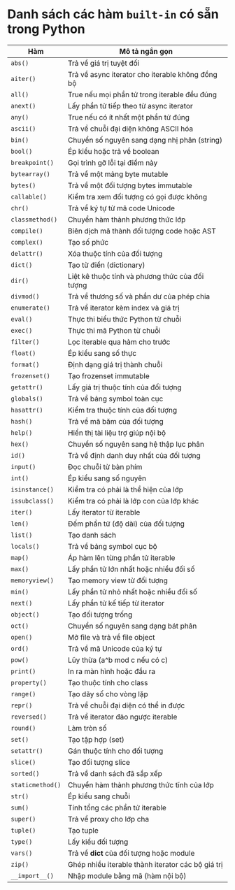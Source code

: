 # Danh sách các hàm `built-in` có sẵn trong Python

| Hàm              | Mô tả ngắn gọn                                      |
|------------------|------------------------------------------------------|
| `abs()`          | Trả về giá trị tuyệt đối                           |
| `aiter()`        | Trả về async iterator cho iterable không đồng bộ    |
| `all()`          | True nếu mọi phần tử trong iterable đều đúng        |
| `anext()`        | Lấy phần tử tiếp theo từ async iterator             |
| `any()`          | True nếu có ít nhất một phần tử đúng                |
| `ascii()`        | Trả về chuỗi đại diện không ASCII hóa               |
| `bin()`          | Chuyển số nguyên sang dạng nhị phân (string)        |
| `bool()`         | Ép kiểu hoặc trả về boolean                         |
| `breakpoint()`   | Gọi trình gỡ lỗi tại điểm này                       |
| `bytearray()`    | Trả về một mảng byte mutable                        |
| `bytes()`        | Trả về một đối tượng bytes immutable                |
| `callable()`     | Kiểm tra xem đối tượng có gọi được không           |
| `chr()`          | Trả về ký tự từ mã code Unicode                    |
| `classmethod()`  | Chuyển hàm thành phương thức lớp                   |
| `compile()`      | Biên dịch mã thành đối tượng code hoặc AST          |
| `complex()`      | Tạo số phức                                         |
| `delattr()`      | Xóa thuộc tính của đối tượng                        |
| `dict()`         | Tạo từ điển (dictionary)                            |
| `dir()`          | Liệt kê thuộc tính và phương thức của đối tượng     |
| `divmod()`       | Trả về thương số và phần dư của phép chia          |
| `enumerate()`    | Trả về iterator kèm index và giá trị                |
| `eval()`         | Thực thi biểu thức Python từ chuỗi                   |
| `exec()`         | Thực thi mã Python từ chuỗi                          |
| `filter()`       | Lọc iterable qua hàm cho trước                     |
| `float()`        | Ép kiểu sang số thực                                |
| `format()`       | Định dạng giá trị thành chuỗi                       |
| `frozenset()`    | Tạo frozenset immutable                            |
| `getattr()`      | Lấy giá trị thuộc tính của đối tượng                |
| `globals()`      | Trả về bảng symbol toàn cục                         |
| `hasattr()`      | Kiểm tra thuộc tính của đối tượng                   |
| `hash()`         | Trả về mã băm của đối tượng                         |
| `help()`         | Hiển thị tài liệu trợ giúp nội bộ                    |
| `hex()`          | Chuyển số nguyên sang hệ thập lục phân             |
| `id()`           | Trả về định danh duy nhất của đối tượng             |
| `input()`        | Đọc chuỗi từ bàn phím                              |
| `int()`          | Ép kiểu sang số nguyên                              |
| `isinstance()`   | Kiểm tra có phải là thể hiện của lớp               |
| `issubclass()`   | Kiểm tra có phải là lớp con của lớp khác           |
| `iter()`         | Lấy iterator từ iterable                            |
| `len()`          | Đếm phần tử (độ dài) của đối tượng                  |
| `list()`         | Tạo danh sách                                       |
| `locals()`       | Trả về bảng symbol cục bộ                           |
| `map()`          | Áp hàm lên từng phần tử iterable                   |
| `max()`          | Lấy phần tử lớn nhất hoặc nhiều đối số              |
| `memoryview()`   | Tạo memory view từ đối tượng                        |
| `min()`          | Lấy phần tử nhỏ nhất hoặc nhiều đối số              |
| `next()`         | Lấy phần tử kế tiếp từ iterator                     |
| `object()`       | Tạo đối tượng trống                                |
| `oct()`          | Chuyển số nguyên sang dạng bát phân                 |
| `open()`         | Mở file và trả về file object                       |
| `ord()`          | Trả về mã Unicode của ký tự                         |
| `pow()`          | Lũy thừa (a^b mod c nếu có c)                        |
| `print()`        | In ra màn hình hoặc đầu ra                          |
| `property()`     | Tạo thuộc tính cho class                            |
| `range()`        | Tạo dãy số cho vòng lặp                           |
| `repr()`         | Trả về chuỗi đại diện có thể in được                |
| `reversed()`     | Trả về iterator đảo ngược iterable                 |
| `round()`        | Làm tròn số                                        |
| `set()`          | Tạo tập hợp (set)                                   |
| `setattr()`      | Gán thuộc tính cho đối tượng                        |
| `slice()`        | Tạo đối tượng slice                                 |
| `sorted()`       | Trả về danh sách đã sắp xếp                         |
| `staticmethod()` | Chuyển hàm thành phương thức tĩnh của lớp           |
| `str()`          | Ép kiểu sang chuỗi                                  |
| `sum()`          | Tính tổng các phần tử iterable                      |
| `super()`        | Trả về proxy cho lớp cha                            |
| `tuple()`        | Tạo tuple                                            |
| `type()`         | Lấy kiểu đối tượng                                  |
| `vars()`         | Trả về __dict__ của đối tượng hoặc module           |
| `zip()`          | Ghép nhiều iterable thành iterator các bộ giá trị    |
| `__import__()`   | Nhập module bằng mã (hàm nội bộ)                    |
